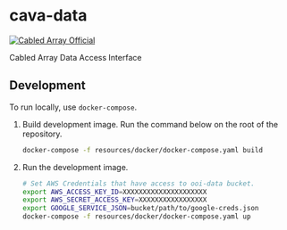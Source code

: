 # cava-data

[![Cabled Array Official](https://tinyurl.com/ca-official)]()

Cabled Array Data Access Interface

## Development

To run locally, use `docker-compose`.

1. Build development image. Run the command below on the root of the repository.

    ```bash
    docker-compose -f resources/docker/docker-compose.yaml build
    ```

2. Run the development image.

    ```bash
    # Set AWS Credentials that have access to ooi-data bucket.
    export AWS_ACCESS_KEY_ID=XXXXXXXXXXXXXXXXXXXXX
    export AWS_SECRET_ACCESS_KEY=XXXXXXXXXXXXXXXXX
    export GOOGLE_SERVICE_JSON=bucket/path/to/google-creds.json
    docker-compose -f resources/docker/docker-compose.yaml up
    ```
